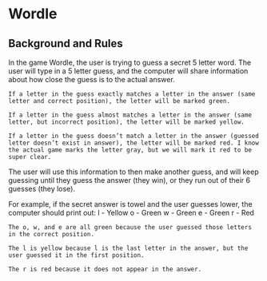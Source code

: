 # Wordle
## Background and Rules

In the game Wordle, the user is trying to guess a secret 5 letter word. The user will type in a 5 letter guess, and the computer will share information about how close the guess is to the actual answer. 

    If a letter in the guess exactly matches a letter in the answer (same letter and correct position), the letter will be marked green.

    If a letter in the guess almost matches a letter in the answer (same letter, but incorrect position), the letter will be marked yellow.

    If a letter in the guess doesn’t match a letter in the answer (guessed letter doesn’t exist in answer), the letter will be marked red. I know the actual game marks the letter gray, but we will mark it red to be super clear.

The user will use this information to then make another guess, and will keep guessing until they guess the answer (they win), or they run out of their 6 guesses (they lose).

For example, if the secret answer is towel and the user guesses lower, the computer should print out:
l - Yellow
o - Green
w - Green
e - Green
r - Red

    The o, w, and e are all green because the user guessed those letters in the correct position.

    The l is yellow because l is the last letter in the answer, but the user guessed it in the first position.

    The r is red because it does not appear in the answer.